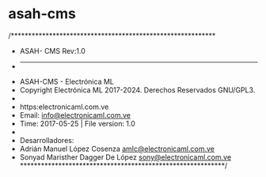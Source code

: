 # asah-cms
/***********************************************************
* ASAH- CMS Rev:1.0
* ---------------------------------
* ASAH-CMS - Electrónica ML
* Copyright Electrónica ML 2017-2024. Derechos Reservados GNU/GPL3.
*
* https:electronicaml.com.ve
* Email: info@electronicaml.com.ve
* Time: 2017-05-25 | File version: 1.0
*
* Desarrolladores:
* Adrián Manuel López Cosenza amlc@electronicaml.com.ve
* Sonyad Maristher Dagger De López sony@electronicaml.com.ve
***********************************************************/
